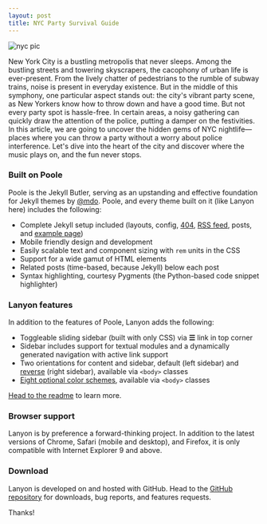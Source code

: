 ```yaml
---
layout: post
title: NYC Party Survival Guide
---
```


![nyc pic](/lanyon/public/img/new-york-city.jpg)

New York City is a bustling metropolis that never sleeps. Among the bustling streets and towering skyscrapers, the cacophony of urban life is ever-present. From the lively chatter of pedestrians to the rumble of subway trains, noise is present in everyday existence. But in the middle of this symphony, one particular aspect stands out: the city's vibrant party scene, as New Yorkers know how to throw down and have a good time. But not every party spot is hassle-free. In certain areas, a noisy gathering can quickly draw the attention of the police, putting a damper on the festivities. In this article, we are going to uncover the hidden gems of NYC nightlife—places where you can throw a party without a worry about police interference. Let's dive into the heart of the city and discover where the music plays on, and the fun never stops.

### Built on Poole

Poole is the Jekyll Butler, serving as an upstanding and effective foundation for Jekyll themes by [@mdo](https://twitter.com/mdo). Poole, and every theme built on it (like Lanyon here) includes the following:

* Complete Jekyll setup included (layouts, config, [404](/404), [RSS feed](/atom.xml), posts, and [example page](/about))
* Mobile friendly design and development
* Easily scalable text and component sizing with `rem` units in the CSS
* Support for a wide gamut of HTML elements
* Related posts (time-based, because Jekyll) below each post
* Syntax highlighting, courtesy Pygments (the Python-based code snippet highlighter)

### Lanyon features

In addition to the features of Poole, Lanyon adds the following:

* Toggleable sliding sidebar (built with only CSS) via **☰** link in top corner
* Sidebar includes support for textual modules and a dynamically generated navigation with active link support
* Two orientations for content and sidebar, default (left sidebar) and [reverse](https://github.com/poole/lanyon#reverse-layout) (right sidebar), available via `<body>` classes
* [Eight optional color schemes](https://github.com/poole/lanyon#themes), available via `<body>` classes

[Head to the readme](https://github.com/poole/lanyon#readme) to learn more.

### Browser support

Lanyon is by preference a forward-thinking project. In addition to the latest versions of Chrome, Safari (mobile and desktop), and Firefox, it is only compatible with Internet Explorer 9 and above.

### Download

Lanyon is developed on and hosted with GitHub. Head to the <a href="https://github.com/poole/lanyon">GitHub repository</a> for downloads, bug reports, and features requests.

Thanks!
